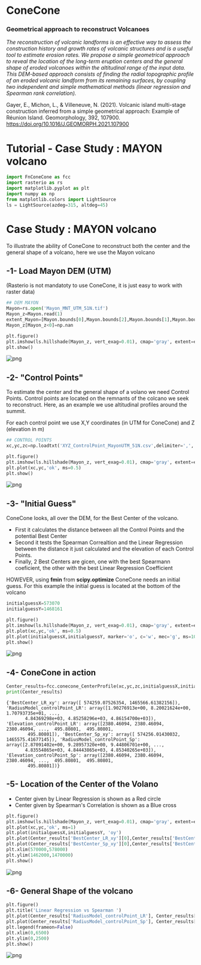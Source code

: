 # ConeCone
### Geometrical approach to reconstruct Volcanoes

_The reconstruction of volcanic landforms is an effective way to assess the construction history and growth rates of volcanic structures and is a useful tool to estimate erosion rates. We propose a simple geometrical approach to reveal the location of the long-term eruption centers and the general shape of eroded volcanoes within the altitudinal range of the input data. This DEM-based approach consists of finding the radial topographic profile of an eroded volcanic landform from its remaining surfaces, by coupling two independent and simple mathematical methods (linear regression and Spearman rank correlation)._ 

Gayer, E., Michon, L., & Villeneuve, N. (2021). Volcanic island multi-stage construction inferred from a simple geometrical approach: Example of Réunion Island. Geomorphology, 392, 107900. https://doi.org/10.1016/J.GEOMORPH.2021.107900


# Tutorial - Case Study : MAYON volcano

```python
import FnConeCone as fcc
import rasterio as rs
import matplotlib.pyplot as plt
import numpy as np
from matplotlib.colors import LightSource
ls = LightSource(azdeg=315, altdeg=45)
```

# Case Study : MAYON volcano

To illustrate the ability of ConeCone to reconstruct both the center and the general shape of a volcano, here we use the Mayon volcano

## -1- Load Mayon DEM (UTM)

(Rasterio is not mandatoty to use ConeCone, it is just easy to work with raster data) 


```python
## DEM MAYON
Mayon=rs.open('Mayon_MNT_UTM_51N.tif')
Mayon_z=Mayon.read(1)
extent_Mayon=[Mayon.bounds[0],Mayon.bounds[2],Mayon.bounds[1],Mayon.bounds[3]]
Mayon_z[Mayon_z<0]=np.nan
```


```python
plt.figure()
plt.imshow(ls.hillshade(Mayon_z, vert_exag=0.01), cmap='gray', extent=extent_Mayon)
plt.show()
```


    
![png](output_4_0.png)
    


## -2-  "Control Points"

To estimate the center and the general shape of a volano we need Control Points. Control points are located on the remnants of the colcano we seek to reconstruct. Here, as an example we use altitudinal profiles around the summit.

For each control point we use X,Y coordinates (in UTM for ConeCone) and Z (elevation in m)


```python
## CONTROL POINTS
xc,yc,zc=np.loadtxt('XYZ_ControlPoint_MayonUTM_51N.csv',delimiter=',', unpack=True, skiprows=1)
```


```python
plt.figure()
plt.imshow(ls.hillshade(Mayon_z, vert_exag=0.01), cmap='gray', extent=extent_Mayon)
plt.plot(xc,yc,'ok', ms=0.5)
plt.show()
```


    
![png](output_7_0.png)
    


## -3- "Initial Guess"

ConeCone looks, all over the DEM, for the Best Center of the volcano. 

- First it calculates the distance between all the Control Points and the potential Best Center
- Second it tests the Spearman Correaltion and the Linear Regression between the distance it just calculated and the elevation of each Control Points.
- Finally, 2 Best Centers are gicen, one with the best Spearmann coeficient, the other with the best Linear Regression Coefficient 

HOWEVER, using __fmin__ from __scipy.optimize__ ConeCone needs an initial guess. For this example the initial guess is located at the bottom of the volcano


```python
initialguessX=573070
initialguessY=1468161

plt.figure()
plt.imshow(ls.hillshade(Mayon_z, vert_exag=0.01), cmap='gray', extent=extent_Mayon)
plt.plot(xc,yc,'ok', ms=0.5)
plt.plot(initialguessX,initialguessY, marker='o', c='w', mec='g', ms=10)
plt.show()
```


    
![png](output_9_0.png)
    


## -4- ConeCone in action


```python
Center_results=fcc.conecone_CenterProfile(xc,yc,zc,initialguessX,initialguessY)
print(Center_results)
```

    {'BestCenter_LR_xy': array([ 574259.07526354, 1465566.61382156]), 'RadiusModel_controlPoint_LR': array([1.90276913e+00, 8.20021624e+00, 1.70793735e+01, ...,
           4.84369298e+03, 4.85258296e+03, 4.86154700e+03]), 'Elevation_controlPoint_LR': array([2380.46094, 2380.46094, 2380.46094, ...,  495.80801,  495.80801,
            495.80801]), 'BestCenter_Sp_xy': array([ 574256.01430032, 1465575.41677145]), 'RadiusModel_controlPoint_Sp': array([2.87091402e+00, 9.28957320e+00, 9.44806701e+00, ...,
           4.83554865e+03, 4.84443865e+03, 4.85340265e+03]), 'Elevation_controlPoint_Sp': array([2380.46094, 2380.46094, 2380.46094, ...,  495.80801,  495.80801,
            495.80801])}


## -5- Location of the Center of the Volano

- Center given by Linear Regression is shown as a Red circle
- Center given by Spearman's Correlation is shown as a Blue cross


```python
plt.figure()
plt.imshow(ls.hillshade(Mayon_z, vert_exag=0.01), cmap='gray', extent=extent_Mayon)
plt.plot(xc,yc,'ok', ms=1)
plt.plot(initialguessX,initialguessY, 'oy')
plt.plot(Center_results['BestCenter_LR_xy'][0],Center_results['BestCenter_LR_xy'][1], marker='o', c='w', mec='r', ms=10)
plt.plot(Center_results['BestCenter_Sp_xy'][0],Center_results['BestCenter_Sp_xy'][1], '+b', ms=10)
plt.xlim(570000,578000)
plt.ylim(1462000,1470000)
plt.show()
```


    
![png](output_13_0.png)
    


## -6- General Shape of the volcano


```python
plt.figure()
plt.title('Linear Regression vs Spearman ')
plt.plot(Center_results['RadiusModel_controlPoint_LR'], Center_results['Elevation_controlPoint_LR'],'ow', mec='r', mew=0.5, label='Linear Regression')
plt.plot(Center_results['RadiusModel_controlPoint_Sp'], Center_results['Elevation_controlPoint_Sp'] ,'+', mec='b', mew=0.5,label='Spearman')
plt.legend(frameon=False)
plt.xlim(0,6500)
plt.ylim(0,2500)
plt.show()
```


    
![png](output_15_0.png)
    

